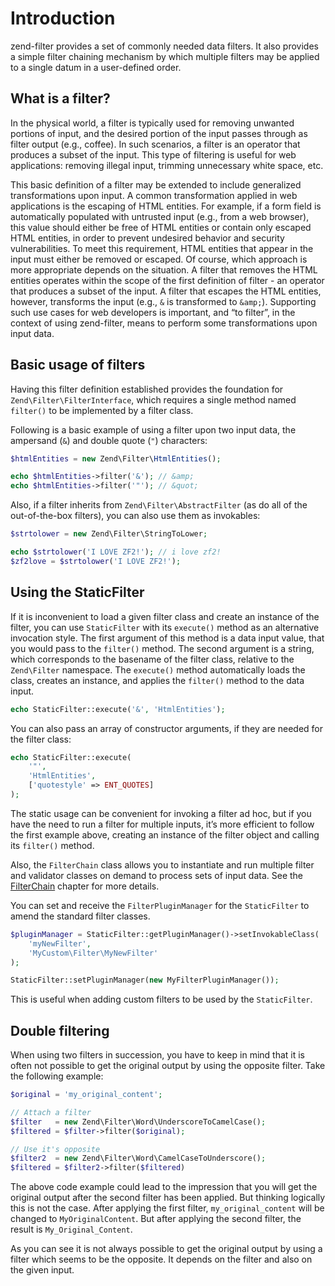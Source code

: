 # Introduction

zend-filter provides a set of commonly needed data filters. It also provides a
simple filter chaining mechanism by which multiple filters may be applied to a
single datum in a user-defined order.

## What is a filter?

In the physical world, a filter is typically used for removing unwanted portions
of input, and the desired portion of the input passes through as filter output
(e.g., coffee). In such scenarios, a filter is an operator that produces a
subset of the input. This type of filtering is useful for web applications:
removing illegal input, trimming unnecessary white space, etc.

This basic definition of a filter may be extended to include generalized
transformations upon input. A common transformation applied in web applications
is the escaping of HTML entities. For example, if a form field is automatically
populated with untrusted input (e.g., from a web browser), this value should
either be free of HTML entities or contain only escaped HTML entities, in order
to prevent undesired behavior and security vulnerabilities. To meet this
requirement, HTML entities that appear in the input must either be removed or
escaped. Of course, which approach is more appropriate depends on the situation.
A filter that removes the HTML entities operates within the scope of the first
definition of filter - an operator that produces a subset of the input. A filter
that escapes the HTML entities, however, transforms the input (e.g., `&` is
transformed to `&amp;`). Supporting such use cases for web developers is
important, and “to filter”, in the context of using zend-filter, means to
perform some transformations upon input data.

## Basic usage of filters

Having this filter definition established provides the foundation for
`Zend\Filter\FilterInterface`, which requires a single method named `filter()`
to be implemented by a filter class.

Following is a basic example of using a filter upon two input data, the
ampersand (`&`) and double quote (`"`) characters:

```php
$htmlEntities = new Zend\Filter\HtmlEntities();

echo $htmlEntities->filter('&'); // &amp;
echo $htmlEntities->filter('"'); // &quot;
```

Also, if a filter inherits from `Zend\Filter\AbstractFilter` (as do all of the
out-of-the-box filters), you can also use them as invokables:

```php
$strtolower = new Zend\Filter\StringToLower;

echo $strtolower('I LOVE ZF2!'); // i love zf2!
$zf2love = $strtolower('I LOVE ZF2!');
```

## Using the StaticFilter

If it is inconvenient to load a given filter class and create an instance of the
filter, you can use `StaticFilter` with its `execute()` method as an alternative
invocation style. The first argument of this method is a data input value, that
you would pass to the `filter()` method. The second argument is a string, which
corresponds to the basename of the filter class, relative to the `Zend\Filter`
namespace. The `execute()` method automatically loads the class, creates an
instance, and applies the `filter()` method to the data input.

```php
echo StaticFilter::execute('&', 'HtmlEntities');
```

You can also pass an array of constructor arguments, if they are needed for the
filter class:

```php
echo StaticFilter::execute(
    '"',
    'HtmlEntities',
    ['quotestyle' => ENT_QUOTES]
);
```

The static usage can be convenient for invoking a filter ad hoc, but if you have
the need to run a filter for multiple inputs, it’s more efficient to follow the
first example above, creating an instance of the filter object and calling its
`filter()` method.

Also, the `FilterChain` class allows you to instantiate and run multiple filter
and validator classes on demand to process sets of input data. See the
[FilterChain](filter-chains.md) chapter for more details.

You can set and receive the `FilterPluginManager` for the `StaticFilter` to
amend the standard filter classes.

```php
$pluginManager = StaticFilter::getPluginManager()->setInvokableClass(
    'myNewFilter',
    'MyCustom\Filter\MyNewFilter'
);

StaticFilter::setPluginManager(new MyFilterPluginManager());
```

This is useful when adding custom filters to be used by the `StaticFilter`.

## Double filtering

When using two filters in succession, you have to keep in mind that it is
often not possible to get the original output by using the opposite filter. Take
the following example:

```php
$original = 'my_original_content';

// Attach a filter
$filter   = new Zend\Filter\Word\UnderscoreToCamelCase();
$filtered = $filter->filter($original);

// Use it's opposite
$filter2  = new Zend\Filter\Word\CamelCaseToUnderscore();
$filtered = $filter2->filter($filtered)
```

The above code example could lead to the impression that you will get the
original output after the second filter has been applied. But thinking logically
this is not the case. After applying the first filter, `my_original_content` will
be changed to `MyOriginalContent`. But after applying the second filter, the result
is `My_Original_Content`.

As you can see it is not always possible to get the original output by using a
filter which seems to be the opposite. It depends on the filter and also on the
given input.
